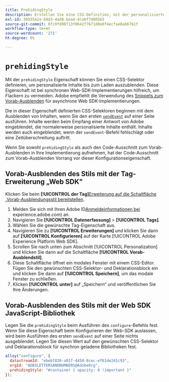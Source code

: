 ```yaml
---
title: PrehidingStyle
description: Erstellen Sie eine CSS-Definition, mit der personalisierte Inhalte geladen werden können, ohne dass sie flackern.
exl-id: 3693542a-69d3-4ad8-bea4-4cabf7d80563
source-git-commit: 8fc0fd96f13f0642f7671d0e0f4ecfae8ab6761f
workflow-type: tm+mt
source-wordcount: '271'
ht-degree: 0%

---
```


# `prehidingStyle`

Mit der `prehidingStyle` Eigenschaft können Sie einen CSS-Selektor definieren, um personalisierte Inhalte bis zum Laden auszublenden. Diese Eigenschaft ist bei synchronen Web-SDK-Implementierungen hilfreich, um Flackern zu vermeiden. Adobe empfiehlt die Verwendung des [Snippets zum Vorab-Ausblenden](../../personalization/manage-flicker.md) für asynchrone Web SDK-Implementierungen.

Die in dieser Eigenschaft definierten CSS-Selektoren beginnen mit dem Ausblenden von Inhalten, wenn Sie den ersten [`sendEvent`](../sendevent/overview.md) auf einer Seite ausführen. Inhalte werden beim Empfang einer Antwort von Adobe eingeblendet, die normalerweise personalisierte Inhalte enthält. Inhalte werden auch eingeblendet, wenn der `sendEvent`-Befehl fehlschlägt oder eine Zeitüberschreitung auftritt.

Wenn Sie sowohl `prehidingStyle` als auch den Code-Ausschnitt zum Vorab-Ausblenden in Ihre Implementierung aufnehmen, hat der Code-Ausschnitt zum Vorab-Ausblenden Vorrang vor dieser Konfigurationseigenschaft.

## Vorab-Ausblenden des Stils mit der Tag-Erweiterung „Web SDK&quot;

Klicken Sie beim **[!UICONTROL der Tag]**&#x200B;[ Erweiterung auf die Schaltfläche „Vorab-Ausblendungsstil bereitstellen](/help/tags/extensions/client/web-sdk/web-sdk-extension-configuration.md).

1. Melden Sie sich mit Ihren Adobe ID[Anmeldeinformationen bei ](https://experience.adobe.com)experience.adobe.com) an.
1. Navigieren Sie **[!UICONTROL Datenerfassung]** > **[!UICONTROL Tags]**.
1. Wählen Sie die gewünschte Tag-Eigenschaft aus.
1. Navigieren Sie zu **[!UICONTROL Erweiterungen]** und klicken Sie dann auf **[!UICONTROL Konfigurieren]** auf der Karte [!UICONTROL Adobe Experience Platform Web SDK].
1. Scrollen Sie nach unten zum Abschnitt [!UICONTROL Personalization] und klicken Sie dann auf die Schaltfläche **[!UICONTROL Vorab-Ausblendstil]**.
1. Diese Schaltfläche öffnet ein modales Fenster mit einem CSS-Editor. Fügen Sie den gewünschten CSS-Selektor- und Deklarationsblock ein und klicken Sie dann auf **[!UICONTROL Speichern]**, um das modale Fenster zu schließen.
1. Klicken **[!UICONTROL unter]** auf „Speichern“ und veröffentlichen Sie Ihre Änderungen.

## Vorab-Ausblenden des Stils mit der Web SDK JavaScript-Bibliothek

Legen Sie die `prehidingStyle` beim Ausführen des `configure`-Befehls fest. Wenn Sie diese Eigenschaft beim Konfigurieren der Web-SDK auslassen, wird beim Ausführen des ersten `sendEvent` auf einer Seite nichts ausgeblendet. Legen Sie diesen Wert auf den gewünschten CSS-Selektor und Deklarationsblock für synchron geladene Bibliotheken fest.

```js
alloy("configure", {
  datastreamId: "ebebf826-a01f-4458-8cec-ef61de241c93",
  orgId: "ADB3LETTERSANDNUMBERS@AdobeOrg",
  prehidingStyle: "#container { opacity: 0 !important }"
});
```
